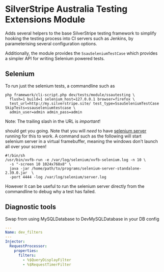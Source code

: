 # SilverStripe Australia Testing Extensions Module

Adds several helpers to the base SilverStripe testing framework to simplify
hooking the testing process into CI servers such as Jenkins, by parameterising
several configuration options. 

Additionally, the module provides the `SsauSeleniumTestCase` which provides a 
simpler API for writing Selenium powered tests. 

## Selenium

To run just the selenium tests, a commandline such as 

```
php framework/cli-script.php dev/tests/module/ssautesting \ 
  flush=1 build=1 selenium_host=127.0.0.1 browser=firefox \
  test_url=http://my.silverstripe.site/ test_type=SsauSeleniumTestCase SkipTests=ssauseleniumtestcase \
  admin_user=admin admin_pass=admin
```

Note: The trailing slash in the URL is _important_!

should get you going. Note that you will _need_ to have [selenium server](http://www.seleniumhq.org/download/) 
running for this to work. A command such as the following will start selenium server in a virtual
framebuffer, meaning the windows don't launch all over your screen!

```
#!/bin/sh
/usr/bin/xvfb-run -e /var/log/selenium/xvfb-selenium.log -n 10 \
  -s "-screen 10 1024x768x8" \
  java -jar /home/path/to/programs/selenium-server-standalone-2.39.0.jar  \
  -port 4444 -log /var/log/selenium/server.log 
```

However it can be useful to run the selenium server directly from the commandline to debug why 
a test has failed. 

## Diagnostic tools

Swap from using MySQLDatabase to DevMySQLDatabase in your DB config

```yml
---
Name: dev_filters
---
Injector:
  RequestProcessor:
    properties:
      filters: 
        - %$QueryDisplayFilter
        - %$RequestTimerFilter
```

